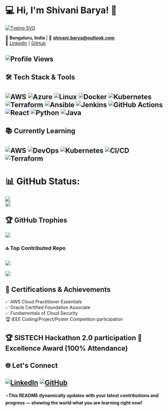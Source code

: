 # 💻 Hi, I'm Shivani Barya! 👋  
[![Typing SVG](https://readme-typing-svg.demolab.com?font=Fira+Code&size=24&pause=1000&color=FF5733&center=true&vCenter=true&width=800&lines=🚀+DevOps+Engineer+in+Making!;☁️+Passionate+about+AWS+%26+Cloud+Computing;💡+Continuous+Learner+and+Innovator)](https://git.io/typing-svg)

📍 **Bengaluru, India** | 📧 **shivani.barya@outlook.com**  
🔗 [LinkedIn](https://www.linkedin.com/in/shivani-barya-2b1736293) | [GitHub](https://github.com/shivanibarya)

![Profile Views](https://komarev.com/ghpvc/?username=shivanibarya&style=for-the-badge&color=brightgreen)
---

## 🛠️ Tech Stack & Tools  

![AWS](https://img.shields.io/badge/AWS-FF9900?style=for-the-badge&logo=amazonaws&logoColor=white)
![Azure](https://img.shields.io/badge/Azure-0078D4?style=for-the-badge&logo=microsoftazure&logoColor=white)
![Linux](https://img.shields.io/badge/Linux-FCC624?style=for-the-badge&logo=linux&logoColor=black)
![Docker](https://img.shields.io/badge/Docker-2496ED?style=for-the-badge&logo=docker&logoColor=white)
![Kubernetes](https://img.shields.io/badge/Kubernetes-326CE5?style=for-the-badge&logo=kubernetes&logoColor=white)
![Terraform](https://img.shields.io/badge/Terraform-7B42BC?style=for-the-badge&logo=terraform&logoColor=white)
![Ansible](https://img.shields.io/badge/Ansible-EE0000?style=for-the-badge&logo=ansible&logoColor=white)
![Jenkins](https://img.shields.io/badge/Jenkins-D24939?style=for-the-badge&logo=jenkins&logoColor=white)
![GitHub Actions](https://img.shields.io/badge/GitHub%20Actions-2088FF?style=for-the-badge&logo=githubactions&logoColor=white)
![React](https://img.shields.io/badge/React-20232A?style=for-the-badge&logo=react&logoColor=61DAFB)
![Python](https://img.shields.io/badge/Python-3776AB?style=for-the-badge&logo=python&logoColor=white)
![Java](https://img.shields.io/badge/Java-007396?style=for-the-badge&logo=openjdk&logoColor=white)
---

## 📚 Currently Learning  

![AWS](https://img.shields.io/badge/AWS%20Cloud-FF9900?style=for-the-badge&logo=amazonaws&logoColor=white)
![DevOps](https://img.shields.io/badge/DevOps-000000?style=for-the-badge&logo=devops&logoColor=white)
![Kubernetes](https://img.shields.io/badge/Kubernetes-326CE5?style=for-the-badge&logo=kubernetes&logoColor=white)
![CI/CD](https://img.shields.io/badge/CI%2FCD-Pipelines-blue?style=for-the-badge&logo=githubactions)
![Terraform](https://img.shields.io/badge/Terraform-IaC-7B42BC?style=for-the-badge&logo=terraform)
---

# 📊 GitHub Status:
![](https://nirzak-streak-stats.vercel.app/?user=shivanibarya&theme=dark&hide_border=false)<br/>
![](https://github-readme-stats.vercel.app/api/top-langs/?username=shivanibarya&theme=dark&hide_border=false&include_all_commits=false&count_private=false&layout=compact)

## 🏆 GitHub Trophies
![](https://github-profile-trophy.vercel.app/?username=shivanibarya&theme=radical&no-frame=false&no-bg=true&margin-w=4)

### 🔝 Top Contributed Repo
![](https://github-contributor-stats.vercel.app/api?username=shivanibarya&limit=5&theme=dark&combine_all_yearly_contributions=true)
-
[![](https://visitcount.itsvg.in/api?id=shivanibarya&icon=0&color=0)](https://visitcount.itsvg.in)

## 🏅 Certifications & Achievements  

✅ AWS Cloud Practitioner Essentials  
✅ Oracle Certified Foundation Associate  
✅ Fundamentals of Cloud Security  
🏆 IEEE Coding/Project/Poster Competition participation

🏆 SISTECH Hackathon 2.0 participation 
🏅 Excellence Award (100% Attendance)  
---
## 🌐 Let's Connect  

[![LinkedIn](https://img.shields.io/badge/LinkedIn-0077B5?style=for-the-badge&logo=linkedin&logoColor=white)](https://www.linkedin.com/in/shivani-barya-2b1736293)
[![GitHub](https://img.shields.io/badge/GitHub-181717?style=for-the-badge&logo=github&logoColor=white)](https://github.com/shivanibarya)
---

⭐**This README dynamically updates with your latest contributions and progress — showing the world what you are learning right now!**


